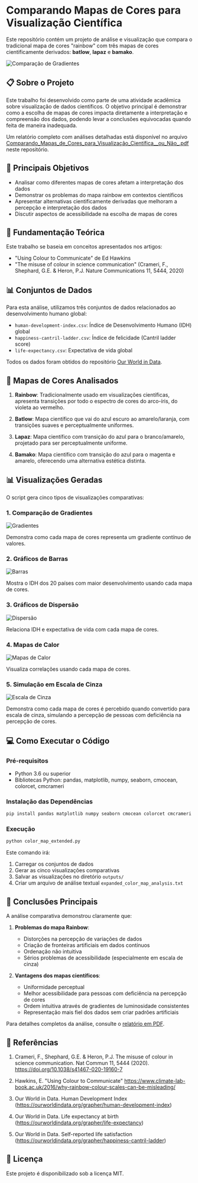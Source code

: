 # Comparando Mapas de Cores para Visualização Científica

Este repositório contém um projeto de análise e visualização que compara o tradicional mapa de cores "rainbow" com três mapas de cores cientificamente derivados: **batlow**, **lapaz** e **bamako**.

![Comparação de Gradientes](outputs/all_gradients_comparison.png)

## 📋 Sobre o Projeto

Este trabalho foi desenvolvido como parte de uma atividade acadêmica sobre visualização de dados científicos. O objetivo principal é demonstrar como a escolha de mapas de cores impacta diretamente a interpretação e compreensão dos dados, podendo levar a conclusões equivocadas quando feita de maneira inadequada.

Um relatório completo com análises detalhadas está disponível no arquivo [Comparando_Mapas_de_Cores_para_Visualização_Científica__ou_Não_.pdf](Comparando_Mapas_de_Cores_para_Visualização_Científica__ou_Não_.pdf) neste repositório.

## 🎯 Principais Objetivos

- Analisar como diferentes mapas de cores afetam a interpretação dos dados
- Demonstrar os problemas do mapa rainbow em contextos científicos
- Apresentar alternativas cientificamente derivadas que melhoram a percepção e interpretação dos dados
- Discutir aspectos de acessibilidade na escolha de mapas de cores

## 🧪 Fundamentação Teórica

Este trabalho se baseia em conceitos apresentados nos artigos:
- "Using Colour to Communicate" de Ed Hawkins
- "The misuse of colour in science communication" (Crameri, F., Shephard, G.E. & Heron, P.J. Nature Communications 11, 5444, 2020)

## 📊 Conjuntos de Dados

Para esta análise, utilizamos três conjuntos de dados relacionados ao desenvolvimento humano global:

- `human-development-index.csv`: Índice de Desenvolvimento Humano (IDH) global
- `happiness-cantril-ladder.csv`: Índice de felicidade (Cantril ladder score)
- `life-expectancy.csv`: Expectativa de vida global

Todos os dados foram obtidos do repositório [Our World in Data](https://ourworldindata.org/).

## 🎨 Mapas de Cores Analisados

1. **Rainbow**: Tradicionalmente usado em visualizações científicas, apresenta transições por todo o espectro de cores do arco-íris, do violeta ao vermelho.

2. **Batlow**: Mapa científico que vai do azul escuro ao amarelo/laranja, com transições suaves e perceptualmente uniformes.

3. **Lapaz**: Mapa científico com transição do azul para o branco/amarelo, projetado para ser perceptualmente uniforme.

4. **Bamako**: Mapa científico com transição do azul para o magenta e amarelo, oferecendo uma alternativa estética distinta.

## 📊 Visualizações Geradas

O script gera cinco tipos de visualizações comparativas:

### 1. Comparação de Gradientes
![Gradientes](outputs/all_gradients_comparison.png)

Demonstra como cada mapa de cores representa um gradiente contínuo de valores.

### 2. Gráficos de Barras
![Barras](outputs/all_barplots_comparison.png)

Mostra o IDH dos 20 países com maior desenvolvimento usando cada mapa de cores.

### 3. Gráficos de Dispersão
![Dispersão](outputs/all_scatter_comparison.png)

Relaciona IDH e expectativa de vida com cada mapa de cores.

### 4. Mapas de Calor
![Mapas de Calor](outputs/all_heatmap_comparison.png)

Visualiza correlações usando cada mapa de cores.

### 5. Simulação em Escala de Cinza
![Escala de Cinza](outputs/all_grayscale_comparison.png)

Demonstra como cada mapa de cores é percebido quando convertido para escala de cinza, simulando a percepção de pessoas com deficiência na percepção de cores.

## 💻 Como Executar o Código

### Pré-requisitos

- Python 3.6 ou superior
- Bibliotecas Python: pandas, matplotlib, numpy, seaborn, cmocean, colorcet, cmcrameri

### Instalação das Dependências

```bash
pip install pandas matplotlib numpy seaborn cmocean colorcet cmcrameri
```

### Execução

```bash
python color_map_extended.py
```

Este comando irá:
1. Carregar os conjuntos de dados
2. Gerar as cinco visualizações comparativas
3. Salvar as visualizações no diretório `outputs/`
4. Criar um arquivo de análise textual `expanded_color_map_analysis.txt`

## 📝 Conclusões Principais

A análise comparativa demonstrou claramente que:

1. **Problemas do mapa Rainbow**:
   - Distorções na percepção de variações de dados
   - Criação de fronteiras artificiais em dados contínuos
   - Ordenação não intuitiva
   - Sérios problemas de acessibilidade (especialmente em escala de cinza)

2. **Vantagens dos mapas científicos**:
   - Uniformidade perceptual
   - Melhor acessibilidade para pessoas com deficiência na percepção de cores
   - Ordem intuitiva através de gradientes de luminosidade consistentes
   - Representação mais fiel dos dados sem criar padrões artificiais

Para detalhes completos da análise, consulte o [relatório em PDF](Comparando_Mapas_de_Cores_para_Visualização_Científica__ou_Não_.pdf).

## 🔗 Referências

1. Crameri, F., Shephard, G.E. & Heron, P.J. The misuse of colour in science communication. Nat Commun 11, 5444 (2020). https://doi.org/10.1038/s41467-020-19160-7

2. Hawkins, E. "Using Colour to Communicate" https://www.climate-lab-book.ac.uk/2016/why-rainbow-colour-scales-can-be-misleading/

3. Our World in Data. Human Development Index (https://ourworldindata.org/grapher/human-development-index)

4. Our World in Data. Life expectancy at birth (https://ourworldindata.org/grapher/life-expectancy)

5. Our World in Data. Self-reported life satisfaction (https://ourworldindata.org/grapher/happiness-cantril-ladder)

## 📄 Licença

Este projeto é disponibilizado sob a licença MIT.
